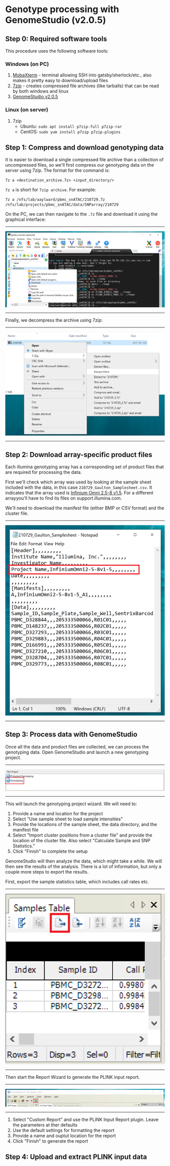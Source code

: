 # Genotype processing with GenomeStudio (v2.0.5)

## Step 0: Required software tools

This procedure uses the following software tools:

### Windows (on PC)

1. [MobaXterm](https://mobaxterm.mobatek.net/) - terminal allowing SSH into gatsby/sherlock/etc., also makes it pretty easy to download/upload files
1. [7zip](https://www.7-zip.org/) - creates compressed file archives (like tarballs) that can be read by both windows and linux
1. [GenomeStudio v2.0.5](https://www.illumina.com/techniques/microarrays/array-data-analysis-experimental-design/genomestudio.html)

### Linux (on server)

1. 7zip
    - Ubuntu: `sudo apt install p7zip-full p7zip-rar`
    - CentOS: `sudo yum install p7zip p7zip-plugins`

## Step 1: Compress and download genotyping data

It is easier to download a single compressed file archive than a collection of
uncompressed files, so we'll first compress our genotyping data on the server
using 7zip. The format for the command is:

```
7z a <destination_archive.7z> <input_directory/>
```

`7z a` is short for `7zip archive`. For example:

```
7z a /nfs/lab/aaylward/pbmc_snATAC/210729.7z /nfs/lab/projects/pbmc_snATAC/data/SNParray/210729
```

On the PC, we can then navigate to the `.7z` file and download it using the
graphical interface:

---

![mobaxterm image](screenshots/moba-xterm-download.png)

---

Finally, we decompress the archive using 7zip:

---

![7zip image](screenshots/7zip-extract.png)

---

## Step 2: Download array-specific product files

Each illumina genotyping array has a corresponding set of product files that
are required for processing the data.

First we'll check which array was used by looking at the sample sheet included
with the data, in this case `210729_Gaulton_Samplesheet.csv`. It indicates that
the array used is [Infinium Omni 2.5-8 v1.5](https://support.illumina.com/array/array_kits/humanomni2_5-8_beadchip_kit/downloads.html). For a different arrayyou'll have
to find its files on support.illumina.com.

We'll need to download the manifest file (either BMP or CSV format) and the
cluster file.

---

![sample sheet](screenshots/sample-sheet.png)

---

## Step 3: Process data with GenomeStudio

Once all the data and product files are collected, we can process the
genotyping data. Open GenomeStudio and launch a new genotyping project.

---

![start genotyping project](screenshots/start-genotyping-project.png)

---

This will launch the genotyping project wizard. We will need to:

1. Provide a name and location for the project
1. Select "Use sample sheet to load sample intensities"
1. Provide the locations of the sample sheet, the data directory, and the manifest file
1. Select "Import cluster positions from a cluster file" and provide the location of the cluster file. Also select "Calculate Sample and SNP Statistics."
1. Click "Finish" to complete the setup

GenomeStudio will then analyze the data, which might take a while. We will then
see the results of the analysis. There is a lot of information, but only a
couple more steps to export the results.

First, export the sample statistics table, which includes call rates etc.

---

![samples table](screenshots/samples-table.png)

---

Then start the Report Wizard to generate the PLINK input report.

---

![report button](screenshots/report-button.png)

---

1. Select "Custom Report" and use the PLINK Input Report plugin. Leave the
parameters at ther defaults
1. Use the default settings for formatting the report
1. Provide a name and ouptut location for the report
1. Click "Finish" to generate the report

## Step 4: Upload and extract PLINK input data

